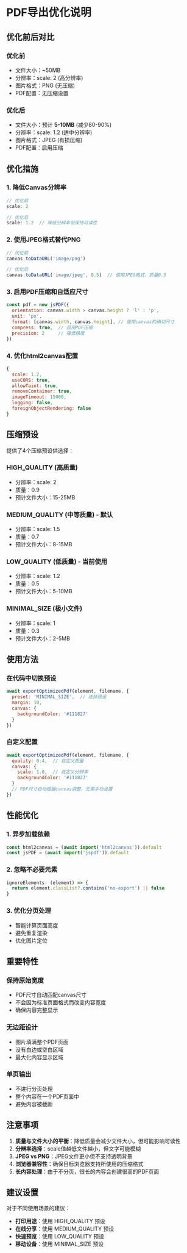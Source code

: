 # PDF导出优化说明

## 优化前后对比

### 优化前
- 文件大小：~50MB
- 分辨率：scale: 2 (高分辨率)
- 图片格式：PNG (无压缩)
- PDF配置：无压缩设置

### 优化后
- 文件大小：预计 **5-10MB** (减少80-90%)
- 分辨率：scale: 1.2 (适中分辨率)
- 图片格式：JPEG (有损压缩)
- PDF配置：启用压缩

## 优化措施

### 1. 降低Canvas分辨率
```javascript
// 优化前
scale: 2

// 优化后
scale: 1.2  // 降低分辨率但保持可读性
```

### 2. 使用JPEG格式替代PNG
```javascript
// 优化前
canvas.toDataURL('image/png')

// 优化后
canvas.toDataURL('image/jpeg', 0.5)  // 使用JPEG格式，质量0.5
```

### 3. 启用PDF压缩和自适应尺寸
```javascript
const pdf = new jsPDF({
  orientation: canvas.width > canvas.height ? 'l' : 'p',
  unit: 'px',
  format: [canvas.width, canvas.height], // 使用canvas的确切尺寸
  compress: true,  // 启用PDF压缩
  precision: 2     // 降低精度
})
```

### 4. 优化html2canvas配置
```javascript
{
  scale: 1.2,
  useCORS: true,
  allowTaint: true,
  removeContainer: true,
  imageTimeout: 15000,
  logging: false,
  foreignObjectRendering: false
}
```

## 压缩预设

提供了4个压缩预设供选择：

### HIGH_QUALITY (高质量)
- 分辨率：scale: 2
- 质量：0.9
- 预计文件大小：15-25MB

### MEDIUM_QUALITY (中等质量) - 默认
- 分辨率：scale: 1.5
- 质量：0.7
- 预计文件大小：8-15MB

### LOW_QUALITY (低质量) - 当前使用
- 分辨率：scale: 1.2
- 质量：0.5
- 预计文件大小：5-10MB

### MINIMAL_SIZE (极小文件)
- 分辨率：scale: 1
- 质量：0.3
- 预计文件大小：2-5MB

## 使用方法

### 在代码中切换预设
```javascript
await exportOptimizedPdf(element, filename, {
  preset: 'MINIMAL_SIZE',  // 选择预设
  margin: 10,
  canvas: {
    backgroundColor: '#111827'
  }
})
```

### 自定义配置
```javascript
await exportOptimizedPdf(element, filename, {
  quality: 0.4,  // 自定义质量
  canvas: {
    scale: 1.0,  // 自定义分辨率
    backgroundColor: '#111827'
  }
  // PDF尺寸自动根据canvas调整，无需手动设置
})
```

## 性能优化

### 1. 异步加载依赖
```javascript
const html2canvas = (await import('html2canvas')).default
const jsPDF = (await import('jspdf')).default
```

### 2. 忽略不必要元素
```javascript
ignoreElements: (element) => {
  return element.classList?.contains('no-export') || false
}
```

### 3. 优化分页处理
- 智能计算页面高度
- 避免重复渲染
- 优化图片定位

## 重要特性

### 保持原始宽度
- PDF尺寸自动匹配canvas尺寸
- 不会因为标准页面格式而改变内容宽度
- 确保内容完整显示

### 无边距设计
- 图片填满整个PDF页面
- 没有白边或空白区域
- 最大化内容显示区域

### 单页输出
- 不进行分页处理
- 整个内容在一个PDF页面中
- 避免内容被截断

## 注意事项

1. **质量与文件大小的平衡**：降低质量会减少文件大小，但可能影响可读性
2. **分辨率选择**：scale值越低文件越小，但文字可能模糊
3. **JPEG vs PNG**：JPEG文件更小但不支持透明背景
4. **浏览器兼容性**：确保目标浏览器支持所使用的压缩格式
5. **长内容处理**：由于不分页，很长的内容会创建很高的PDF页面

## 建议设置

对于不同使用场景的建议：

- **打印用途**：使用 HIGH_QUALITY 预设
- **在线分享**：使用 MEDIUM_QUALITY 预设
- **快速预览**：使用 LOW_QUALITY 预设
- **移动设备**：使用 MINIMAL_SIZE 预设
